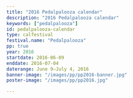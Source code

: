 ```yaml
---
title: "2016 Pedalpalooza calendar"
description: "2016 Pedalpalooza calendar"
keywords: ["pedalpalooza"]
id: pedalpalooza-calendar
type: calfestival
festival.name: "Pedalpalooza"
pp: true
year: 2016
startdate: 2016-06-09
enddate: 2016-07-04
daterange: June 9–July 4, 2016
banner-image: "/images/pp/pp2016-banner.jpg"
poster-image: "/images/pp/pp2016.jpg"

---
```

